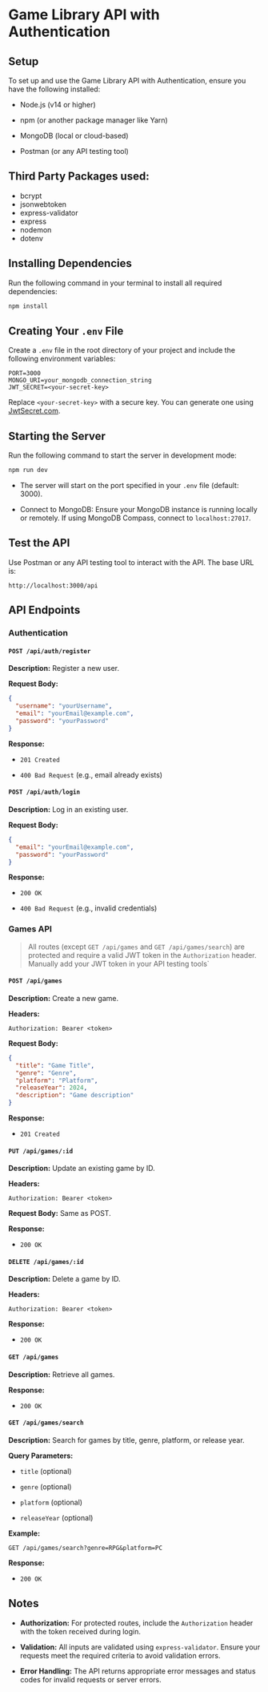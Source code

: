 
# Game Library API with Authentication

## Setup

To set up and use the Game Library API with Authentication, ensure you have the following installed:

-   Node.js (v14 or higher)
    
-   npm (or another package manager like Yarn)
    
-   MongoDB (local or cloud-based)
    
-   Postman (or any API testing tool)
    

## Third Party Packages used:
- bcrypt
- jsonwebtoken
- express-validator
- express
- nodemon
- dotenv

## Installing Dependencies

Run the following command in your terminal to install all required dependencies:

```bash
npm install

```

## Creating Your `.env` File

Create a `.env` file in the root directory of your project and include the following environment variables:

```
PORT=3000
MONGO_URI=your_mongodb_connection_string
JWT_SECRET=<your-secret-key>

```

Replace `<your-secret-key>` with a secure key. You can generate one using [JwtSecret.com](https://jwtsecret.com/).

## Starting the Server

Run the following command to start the server in development mode:

```bash
npm run dev

```

-   The server will start on the port specified in your `.env` file (default: 3000).
    
-   Connect to MongoDB: Ensure your MongoDB instance is running locally or remotely. If using MongoDB Compass, connect to `localhost:27017`.
    

## Test the API

Use Postman or any API testing tool to interact with the API. The base URL is:

```
http://localhost:3000/api

```

## API Endpoints

### Authentication

#### `POST /api/auth/register`

**Description:** Register a new user.

**Request Body:**

```json
{
  "username": "yourUsername",
  "email": "yourEmail@example.com",
  "password": "yourPassword"
}

```

**Response:**

-   `201 Created`
    
-   `400 Bad Request` (e.g., email already exists)
    

#### `POST /api/auth/login`

**Description:** Log in an existing user.

**Request Body:**

```json
{
  "email": "yourEmail@example.com",
  "password": "yourPassword"
}

```

**Response:**

-   `200 OK`
    
-   `400 Bad Request` (e.g., invalid credentials)
    

### Games API

> All routes (except `GET /api/games` and `GET /api/games/search`) are protected and require a valid JWT token in the `Authorization` header. Manually add your JWT token in your API testing tools`

#### `POST /api/games`

**Description:** Create a new game.

**Headers:**
```
Authorization: Bearer <token>
```

**Request Body:**

```json
{
  "title": "Game Title",
  "genre": "Genre",
  "platform": "Platform",
  "releaseYear": 2024,
  "description": "Game description"
}

```

**Response:**

-   `201 Created`
    

#### `PUT /api/games/:id`

**Description:** Update an existing game by ID.

**Headers:**

```
Authorization: Bearer <token>

```

**Request Body:** Same as POST.

**Response:**

-   `200 OK`
    

#### `DELETE /api/games/:id`

**Description:** Delete a game by ID.

**Headers:**

```
Authorization: Bearer <token>

```

**Response:**

-   `200 OK`
    

#### `GET /api/games`

**Description:** Retrieve all games.

**Response:**

-   `200 OK`
    

#### `GET /api/games/search`

**Description:** Search for games by title, genre, platform, or release year.

**Query Parameters:**

-   `title` (optional)
    
-   `genre` (optional)
    
-   `platform` (optional)
    
-   `releaseYear` (optional)
    

**Example:**

```
GET /api/games/search?genre=RPG&platform=PC

```

**Response:**

-   `200 OK`
    

## Notes

-   **Authorization:** For protected routes, include the `Authorization` header with the token received during login.
    
-   **Validation:** All inputs are validated using `express-validator`. Ensure your requests meet the required criteria to avoid validation errors.
    
-   **Error Handling:** The API returns appropriate error messages and status codes for invalid requests or server errors.
